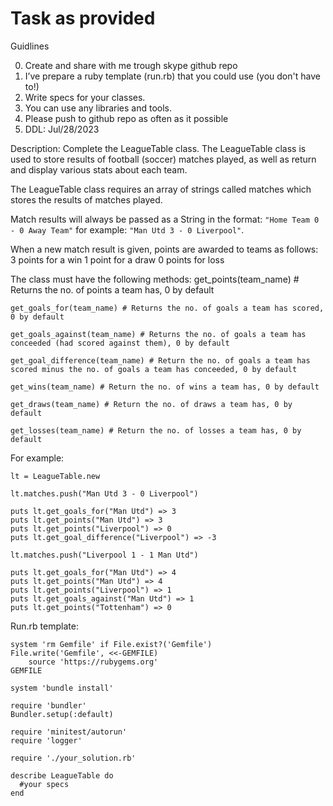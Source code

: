 # Task as provided

Guidlines


0. Create and share with me trough skype github repo
1. I’ve prepare a ruby template (run.rb) that you could use (you don't have to!)
2. Write specs for your classes.
3. You can use any libraries and tools.
4. Please push to github repo as often as it possible
5. DDL: Jul/28/2023

Description:
Complete the LeagueTable class.
The LeagueTable class is used to store results of football (soccer) matches played, as well as return and display various stats about each team.

The LeagueTable class requires an array of strings called matches which stores the results of matches played.

Match results will always be passed as a String in the format: `"Home Team 0 - 0 Away Team"` for example: `"Man Utd 3 - 0 Liverpool"`.

When a new match result is given, points are awarded to teams as follows:
    3 points for a win
    1 point for a draw
    0 points for loss

The class must have the following methods:
    get_points(team_name) # Returns the no. of points a team has, 0 by default

    get_goals_for(team_name) # Returns the no. of goals a team has scored, 0 by default

    get_goals_against(team_name) # Returns the no. of goals a team has conceeded (had scored against them), 0 by default

    get_goal_difference(team_name) # Return the no. of goals a team has scored minus the no. of goals a team has conceeded, 0 by default

    get_wins(team_name) # Return the no. of wins a team has, 0 by default

    get_draws(team_name) # Return the no. of draws a team has, 0 by default

    get_losses(team_name) # Return the no. of losses a team has, 0 by default

For example:

    lt = LeagueTable.new

    lt.matches.push("Man Utd 3 - 0 Liverpool")

    puts lt.get_goals_for("Man Utd") => 3
    puts lt.get_points("Man Utd") => 3
    puts lt.get_points("Liverpool") => 0
    puts lt.get_goal_difference("Liverpool") => -3

    lt.matches.push("Liverpool 1 - 1 Man Utd")

    puts lt.get_goals_for("Man Utd") => 4
    puts lt.get_points("Man Utd") => 4
    puts lt.get_points("Liverpool") => 1
    puts lt.get_goals_against("Man Utd") => 1
    puts lt.get_points("Tottenham") => 0

Run.rb template:

    system 'rm Gemfile' if File.exist?('Gemfile')
    File.write('Gemfile', <<-GEMFILE)
        source 'https://rubygems.org'
    GEMFILE

    system 'bundle install'

    require 'bundler'
    Bundler.setup(:default)

    require 'minitest/autorun'
    require 'logger'

    require './your_solution.rb'

    describe LeagueTable do
      #your specs
    end
